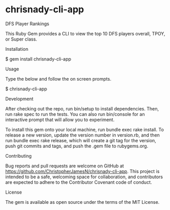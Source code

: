 # chrisnady-cli-app
DFS Player Rankings

This Ruby Gem provides a CLI to view the top 10 DFS players overall, TPOY, or Super class.

Installation

$ gem install chrisnady-cli-app

Usage

Type the below and follow the on screen prompts.

$ chrisnady-cli-app

Development

After checking out the repo, run bin/setup to install dependencies. Then, run rake spec to run the tests. You can also run bin/console for an interactive prompt that will allow you to experiment.

To install this gem onto your local machine, run bundle exec rake install. To release a new version, update the version number in version.rb, and then run bundle exec rake release, which will create a git tag for the version, push git commits and tags, and push the .gem file to rubygems.org.

Contributing

Bug reports and pull requests are welcome on GitHub at https://github.com/ChristopherJamesN/chrisnady-cli-app. This project is intended to be a safe, welcoming space for collaboration, and contributors are expected to adhere to the Contributor Covenant code of conduct.

License

The gem is available as open source under the terms of the MIT License.
